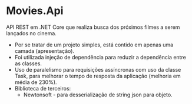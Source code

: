 # Movies.Api

API REST em .NET Core que realiza busca dos próximos filmes a serem lançados no cinema.

- Por se tratar de um projeto simples, está contido em apenas uma camada (apresentação). 
- Foi utilizada injeção de dependência para reduzir a dependência entre as classes.
- Uso de paralelismo para requisições assíncronas com uso da classe Task, para melhorar o tempo de resposta da aplicação (melhoria em média de 230%).
- Biblioteca de terceiros:
  - Newtonsoft - para desserialização de string json para objeto.


